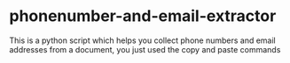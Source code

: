# phonenumber-and-email-extractor
This is a python script which helps you collect phone numbers and email addresses from a document, you just used the copy and paste commands
